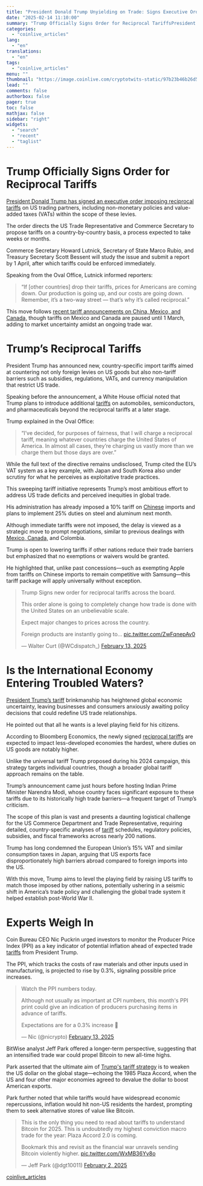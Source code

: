 ```yaml
---
title: "President Donald Trump Unyielding on Trade: Signs Executive Order for Reciprocal Tariffs, Vows to Match Trade Charges"
date: "2025-02-14 11:10:00"
summary: "Trump Officially Signs Order for Reciprocal TariffsPresident Donald Trump has signed an executive order imposing reciprocal tariffs on US trading partners, including non-monetary policies and value-added taxes (VATs) within the scope of these levies. The order directs the US Trade Representative and Commerce Secretary to propose tariffs on a country-by-country..."
categories:
  - "coinlive_articles"
lang:
  - "en"
translations:
  - "en"
tags:
  - "coinlive_articles"
menu: ""
thumbnail: "https://image.coinlive.com/cryptotwits-static/97b23b46b26d581d5ded0e3ca8ffe031.jpeg"
lead: ""
comments: false
authorbox: false
pager: true
toc: false
mathjax: false
sidebar: "right"
widgets:
  - "search"
  - "recent"
  - "taglist"
---
```


Trump Officially Signs Order for Reciprocal Tariffs
===================================================

[President Donald Trump has signed an executive order imposing reciprocal tariffs](https://www.coinlive.com/news/trump-s-war-on-tariffs-sees-bitcoin-still-bleeding-red-as ) on US trading partners, including non-monetary policies and value-added taxes (VATs) within the scope of these levies.

The order directs the US Trade Representative and Commerce Secretary to propose tariffs on a country-by-country basis, a process expected to take weeks or months.

Commerce Secretary Howard Lutnick, Secretary of State Marco Rubio, and Treasury Secretary Scott Bessent will study the issue and submit a report by 1 April, after which tariffs could be enforced immediately.

Speaking from the Oval Office, Lutnick informed reporters:

> “If [other countries] drop their tariffs, prices for Americans are coming down. Our production is going up, and our costs are going down. Remember, it’s a two-way street — that’s why it’s called reciprocal.”

This move follows [recent tariff announcements on China, Mexico, and Canada,](https://www.coinlive.com/news/crypto-rally-follows-trump-s-delay-of-canada-and-mexico-tariffs ) though tariffs on Mexico and Canada are paused until 1 March, adding to market uncertainty amidst an ongoing trade war.

Trump’s Reciprocal Tariffs
==========================

President Trump has announced new, country-specific import tariffs aimed at countering not only foreign levies on US goods but also non-tariff barriers such as subsidies, regulations, VATs, and currency manipulation that restrict US trade.

Speaking before the announcement, a White House official noted that Trump plans to introduce additional [tariffs](https://www.coinlive.com/news/crypto-rally-follows-trump-s-delay-of-canada-and-mexico-tariffs ) on automobiles, semiconductors, and pharmaceuticals beyond the reciprocal tariffs at a later stage.

Trump explained in the Oval Office:

> “I’ve decided, for purposes of fairness, that I will charge a reciprocal tariff, meaning whatever countries charge the United States of America. In almost all cases, they’re charging us vastly more than we charge them but those days are over.”

While the full text of the directive remains undisclosed, Trump cited the EU’s VAT system as a key example, with Japan and South Korea also under scrutiny for what he perceives as exploitative trade practices.

This sweeping tariff initiative represents Trump’s most ambitious effort to address US trade deficits and perceived inequities in global trade.

His administration has already imposed a 10% tariff on [Chinese](https://www.coinlive.com/news/xi-jinping-makes-first-phone-call-to-the-president-of ) imports and plans to implement 25% duties on steel and aluminum next month.

Although immediate tariffs were not imposed, the delay is viewed as a strategic move to prompt negotiations, similar to previous dealings with [Mexico, Canada,](https://www.coinlive.com/news/crypto-rally-follows-trump-s-delay-of-canada-and-mexico-tariffs ) and Colombia.

Trump is open to lowering tariffs if other nations reduce their trade barriers but emphasized that no exemptions or waivers would be granted.

He highlighted that, unlike past concessions—such as exempting Apple from tariffs on Chinese imports to remain competitive with Samsung—this tariff package will apply universally without exception.

> Trump Signs new order for reciprocal tariffs across the board.   
>   
> This order alone is going to completely change how trade is done with the United States on an unbelievable scale.   
>   
> Expect major changes to prices across the country.   
>   
> Foreign products are instantly going to… [pic.twitter.com/ZwFqnepAv0](https://t.co/ZwFqnepAv0)
> 
> — Walter Curt (@WCdispatch\_) [February 13, 2025](https://twitter.com/WCdispatch_/status/1890118981362844057?ref_src=twsrc%5Etfw)

Is the International Economy Entering Troubled Waters?
======================================================

[President Trump’s tariff](https://www.coinlive.com/news/trump-s-war-on-tariffs-sees-bitcoin-still-bleeding-red-as ) brinkmanship has heightened global economic uncertainty, leaving businesses and consumers anxiously awaiting policy decisions that could redefine US trade relationships.

He pointed out that all he wants is a level playing field for his citizens.

According to Bloomberg Economics, the newly signed [reciprocal tariffs](https://www.coinlive.com/news/trump-s-war-on-tariffs-sees-bitcoin-still-bleeding-red-as ) are expected to impact less-developed economies the hardest, where duties on US goods are notably higher.

Unlike the universal tariff Trump proposed during his 2024 campaign, this strategy targets individual countries, though a broader global tariff approach remains on the table.

Trump’s announcement came just hours before hosting Indian Prime Minister Narendra Modi, whose country faces significant exposure to these tariffs due to its historically high trade barriers—a frequent target of Trump’s criticism.

The scope of this plan is vast and presents a daunting logistical challenge for the US Commerce Department and Trade Representative, requiring detailed, country-specific analyses of [tariff](https://www.coinlive.com/news/president-donald-trump-ruffles-international-feathers-eyes-10-tariffs-on ) schedules, regulatory policies, subsidies, and fiscal frameworks across nearly 200 nations.

Trump has long condemned the European Union’s 15% VAT and similar consumption taxes in Japan, arguing that US exports face disproportionately high barriers abroad compared to foreign imports into the US.

With this move, Trump aims to level the playing field by raising US tariffs to match those imposed by other nations, potentially ushering in a seismic shift in America’s trade policy and challenging the global trade system it helped establish post-World War II.

Experts Weigh In
================

Coin Bureau CEO Nic Puckrin urged investors to monitor the Producer Price Index (PPI) as a key indicator of potential inflation ahead of expected trade [tariffs](https://www.coinlive.com/news/president-donald-trump-ruffles-international-feathers-eyes-10-tariffs-on ) from President Trump.

The PPI, which tracks the costs of raw materials and other inputs used in manufacturing, is projected to rise by 0.3%, signaling possible price increases.

> Watch the PPI numbers today.   
>   
> Although not usually as important at CPI numbers, this month's PPI print could give an indication of producers purchasing items in advance of tariffs.   
>   
> Expectations are for a 0.3% increase 👀
> 
> — Nic (@nicrypto) [February 13, 2025](https://twitter.com/nicrypto/status/1890021695681187903?ref_src=twsrc%5Etfw)

BitWise analyst Jeff Park offered a longer-term perspective, suggesting that an intensified trade war could propel Bitcoin to new all-time highs.

Park asserted that the ultimate aim of [Trump's tariff strategy](https://www.coinlive.com/news/president-elect-donald-trump-strongly-advocates-reciprocity-in-global-trade-with ) is to weaken the US dollar on the global stage—echoing the 1985 Plaza Accord, when the US and four other major economies agreed to devalue the dollar to boost American exports.

Park further noted that while tariffs would have widespread economic repercussions, inflation would hit non-US residents the hardest, prompting them to seek alternative stores of value like Bitcoin.

> This is the only thing you need to read about tariffs to understand Bitcoin for 2025. This is undoubtedly my highest conviction macro trade for the year: Plaza Accord 2.0 is coming.  
>   
> Bookmark this and revisit as the financial war unravels sending Bitcoin violently higher. [pic.twitter.com/WxMB36Yv8o](https://t.co/WxMB36Yv8o)
> 
> — Jeff Park (@dgt10011) [February 2, 2025](https://twitter.com/dgt10011/status/1886125163642552606?ref_src=twsrc%5Etfw)

[coinlive_articles](https://www.coinlive.com/news/president-donald-trump-unyielding-on-trade-signs-executive-order-for)

